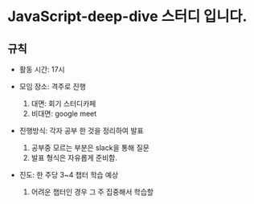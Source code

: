 # JavaScript-deep-dive 스터디 입니다.

## 규칙
- 활동 시간: 17시

- 모임 장소: 격주로 진행
  1. 대면: 회기 스터디카페
  2. 비대면: google meet

- 진행방식: 각자 공부 한 것을 정리하여 발표
  1. 공부중 모르는 부분은 slack을 통해 질문
  2. 발표 형식은 자유롭게 준비함.

- 진도: 한 주당 3~4 챕터 학습 예상
  1. 어려운 챕터인 경우 그 주 집중해서 학습할 

